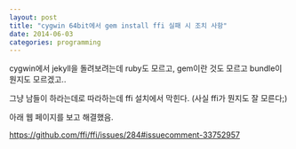 ```yaml
---
layout: post
title: "cygwin 64bit에서 gem install ffi 실패 시 조치 사항"
date: 2014-06-03 
categories: programming
---
```


cygwin에서 jekyll을 돌려보려는데 ruby도 모르고, gem이란 것도 모르고 bundle이 뭔지도 모르겠고..

그냥 남들이 하라는데로 따라하는데 ffi 설치에서 막힌다. (사실 ffi가 뭔지도 잘 모른다;)

아래 웹 페이지를 보고 해결했음.

https://github.com/ffi/ffi/issues/284#issuecomment-33752957

